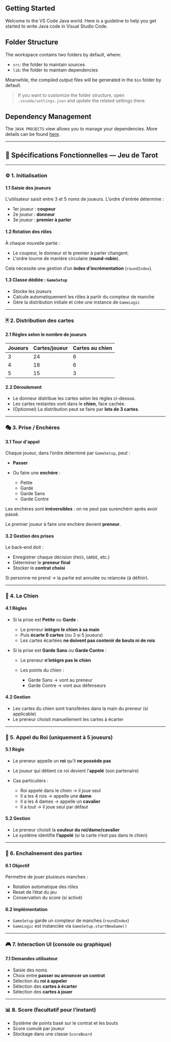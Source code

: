 ## Getting Started

Welcome to the VS Code Java world. Here is a guideline to help you get started to write Java code in Visual Studio Code.

## Folder Structure

The workspace contains two folders by default, where:

- `src`: the folder to maintain sources
- `lib`: the folder to maintain dependencies

Meanwhile, the compiled output files will be generated in the `bin` folder by default.

> If you want to customize the folder structure, open `.vscode/settings.json` and update the related settings there.

## Dependency Management

The `JAVA PROJECTS` view allows you to manage your dependencies. More details can be found [here](https://github.com/microsoft/vscode-java-dependency#manage-dependencies).

---

## 📄 **Spécifications Fonctionnelles — Jeu de Tarot**

---

### ⚙️ 1. Initialisation

#### 1.1 Saisie des joueurs

L'utilisateur saisit entre 3 et 5 noms de joueurs. L'ordre d'entrée détermine :

* 1er joueur : **coupeur**
* 2e joueur : **donneur**
* 3e joueur : **premier à parler**

#### 1.2 Rotation des rôles

À chaque nouvelle partie :

* Le coupeur, le donneur et le premier à parler changent.
* L'ordre tourne de manière circulaire (**round-robin**).

Cela nécessite une gestion d’un **index d’incrémentation** (`roundIndex`).

#### 1.3 Classe dédiée : `GameSetup`

* Stocke les joueurs
* Calcule automatiquement les rôles à partir du compteur de manche
* Gère la distribution initiale et crée une instance de `GameLogic`

---

### 🃏 2. Distribution des cartes

#### 2.1 Règles selon le nombre de joueurs

| Joueurs | Cartes/joueur | Cartes au chien |
| ------- | ------------- | --------------- |
| 3       | 24            | 6               |
| 4       | 18            | 6               |
| 5       | 15            | 3               |

#### 2.2 Déroulement

* Le donneur distribue les cartes selon les règles ci-dessus.
* Les cartes restantes vont dans le **chien**, face cachée.
* (Optionnel) La distribution peut se faire par **lots de 3 cartes**.

---

### 🎭 3. Prise / Enchères

#### 3.1 Tour d'appel

Chaque joueur, dans l’ordre déterminé par `GameSetup`, peut :

* **Passer**
* Ou faire une **enchère** :

  * Petite
  * Garde
  * Garde Sans
  * Garde Contre

Les enchères sont **irréversibles** : on ne peut pas surenchérir après avoir passé.

Le premier joueur à faire une enchère devient **preneur**.

#### 3.2 Gestion des prises

Le back-end doit :

* Enregistrer chaque décision (`PASS`, `GARDE`, etc.)
* Déterminer le **preneur final**
* Stocker le **contrat choisi**

Si personne ne prend → la partie est annulée ou relancée (à définir).

---

### 🧺 4. Le Chien

#### 4.1 Règles

* Si la prise est **Petite** ou **Garde** :

  * Le preneur **intègre le chien à sa main**
  * Puis **écarte 6 cartes** (ou 3 si 5 joueurs)
  * Les cartes écartées **ne doivent pas contenir de bouts ni de rois**

* Si la prise est **Garde Sans** ou **Garde Contre** :

  * Le preneur **n’intègre pas le chien**
  * Les points du chien :

    * Garde Sans → vont au preneur
    * Garde Contre → vont aux défenseurs

#### 4.2 Gestion

* Les cartes du chien sont transférées dans la main du preneur (si applicable)
* Le preneur choisit manuellement les cartes à écarter

---

### 👑 5. Appel du Roi (uniquement à 5 joueurs)

#### 5.1 Règle

* Le preneur appelle un **roi** qu’il **ne possède pas**
* Le joueur qui détient ce roi devient l’**appelé** (son partenaire)
* Cas particuliers :

  * Roi appelé dans le chien → il joue seul
  * Il a les 4 rois → appelle une **dame**
  * Il a les 4 dames → appelle un **cavalier**
  * Il a tout → il joue seul par défaut

#### 5.2 Gestion

* Le preneur choisit la **couleur du roi/dame/cavalier**
* Le système identifie **l’appelé** (si la carte n’est pas dans le chien)

---

### 🔄 6. Enchaînement des parties

#### 6.1 Objectif

Permettre de jouer plusieurs manches :

* Rotation automatique des rôles
* Reset de l’état du jeu
* Conservation du score (si activé)

#### 6.2 Implémentation

* `GameSetup` garde un compteur de manches (`roundIndex`)
* `GameLogic` est instanciée via `GameSetup.startNewGame()`

---

### 🎮 7. Interaction UI (console ou graphique)

#### 7.1 Demandes utilisateur

* Saisie des noms
* Choix entre **passer ou annoncer un contrat**
* Sélection du **roi à appeler**
* Sélection des **cartes à écarter**
* Sélection des **cartes à jouer**

---

### 📊 8. Score (facultatif pour l’instant)

* Système de points basé sur le contrat et les bouts
* Score cumulé par joueur
* Stockage dans une classe `ScoreBoard`




